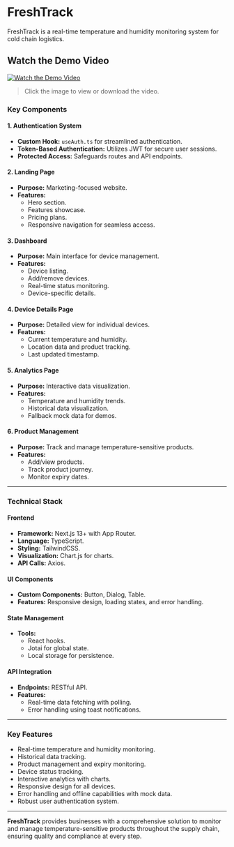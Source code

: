 # FreshTrack

FreshTrack is a real-time temperature and humidity monitoring system for cold chain logistics.

## Watch the Demo Video

[![Watch the Demo Video](https://via.placeholder.com/800x400?text=Click+to+Play+Demo+Video)](assets/video.gif)

> Click the image to view or download the video.

### **Key Components**  

#### **1. Authentication System**  
- **Custom Hook:** `useAuth.ts` for streamlined authentication.  
- **Token-Based Authentication:** Utilizes JWT for secure user sessions.  
- **Protected Access:** Safeguards routes and API endpoints.  

#### **2. Landing Page**  
- **Purpose:** Marketing-focused website.  
- **Features:**  
  - Hero section.  
  - Features showcase.  
  - Pricing plans.  
  - Responsive navigation for seamless access.  

#### **3. Dashboard**  
- **Purpose:** Main interface for device management.  
- **Features:**  
  - Device listing.  
  - Add/remove devices.  
  - Real-time status monitoring.  
  - Device-specific details.  

#### **4. Device Details Page**  
- **Purpose:** Detailed view for individual devices.  
- **Features:**  
  - Current temperature and humidity.  
  - Location data and product tracking.  
  - Last updated timestamp.  

#### **5. Analytics Page**  
- **Purpose:** Interactive data visualization.  
- **Features:**  
  - Temperature and humidity trends.  
  - Historical data visualization.  
  - Fallback mock data for demos.  

#### **6. Product Management**  
- **Purpose:** Track and manage temperature-sensitive products.  
- **Features:**  
  - Add/view products.  
  - Track product journey.  
  - Monitor expiry dates.  

---

### **Technical Stack**  

#### **Frontend**  
- **Framework:** Next.js 13+ with App Router.  
- **Language:** TypeScript.  
- **Styling:** TailwindCSS.  
- **Visualization:** Chart.js for charts.  
- **API Calls:** Axios.  

#### **UI Components**  
- **Custom Components:** Button, Dialog, Table.  
- **Features:** Responsive design, loading states, and error handling.  

#### **State Management**  
- **Tools:**  
  - React hooks.  
  - Jotai for global state.  
  - Local storage for persistence.  

#### **API Integration**  
- **Endpoints:** RESTful API.  
- **Features:**  
  - Real-time data fetching with polling.  
  - Error handling using toast notifications.  

---

### **Key Features**  
- Real-time temperature and humidity monitoring.  
- Historical data tracking.  
- Product management and expiry monitoring.  
- Device status tracking.  
- Interactive analytics with charts.  
- Responsive design for all devices.  
- Error handling and offline capabilities with mock data.  
- Robust user authentication system.  

---

**FreshTrack** provides businesses with a comprehensive solution to monitor and manage temperature-sensitive products throughout the supply chain, ensuring quality and compliance at every step.